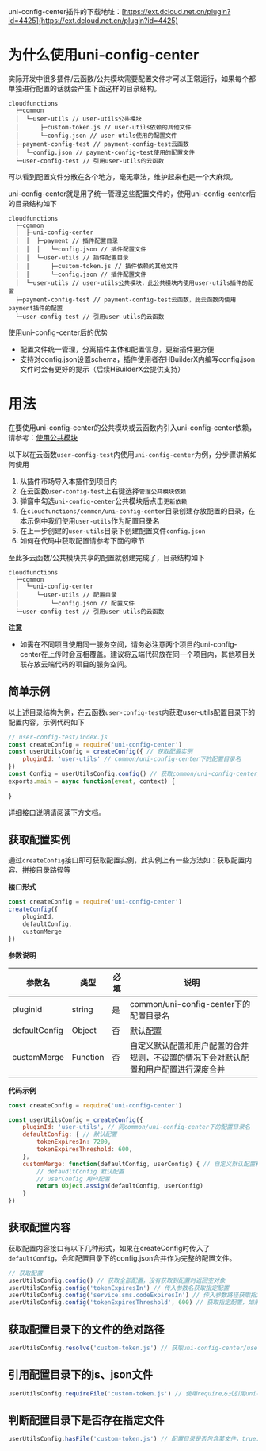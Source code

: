 uni-config-center插件的下载地址：[https://ext.dcloud.net.cn/plugin?id=4425](https://ext.dcloud.net.cn/plugin?id=4425)

# 为什么使用uni-config-center

实际开发中很多插件/云函数/公共模块需要配置文件才可以正常运行，如果每个都单独进行配置的话就会产生下面这样的目录结构。

```text
cloudfunctions
  ├─common
  │  └─user-utils // user-utils公共模块
  │      ├─custom-token.js // user-utils依赖的其他文件
  │      └─config.json // user-utils使用的配置文件
  ├─payment-config-test // payment-config-test云函数
  │  └─config.json // payment-config-test使用的配置文件
  └─user-config-test // 引用user-utils的云函数
```

可以看到配置文件分散在各个地方，毫无章法，维护起来也是一个大麻烦。

uni-config-center就是用了统一管理这些配置文件的，使用uni-config-center后的目录结构如下

```text
cloudfunctions
  ├─common
  │  ├─uni-config-center
  │  │  ├─payment // 插件配置目录
  │  │  │   └─config.json // 插件配置文件
  │  │  └─user-utils // 插件配置目录
  │  │      ├─custom-token.js // 插件依赖的其他文件
  │  │      └─config.json // 插件配置文件
  │  └─user-utils // user-utils公共模块，此公共模块内使用user-utils插件的配置
  ├─payment-config-test // payment-config-test云函数，此云函数内使用payment插件的配置
  └─user-config-test // 引用user-utils的云函数
```

使用uni-config-center后的优势

- 配置文件统一管理，分离插件主体和配置信息，更新插件更方便
- 支持对config.json设置schema，插件使用者在HBuilderX内编写config.json文件时会有更好的提示（后续HBuilderX会提供支持）

# 用法

在要使用uni-config-center的公共模块或云函数内引入uni-config-center依赖，请参考：[使用公共模块](https://uniapp.dcloud.net.cn/uniCloud/cf-common)

以下以在云函数`user-config-test`内使用`uni-config-center`为例，分步骤讲解如何使用

1. 从插件市场导入本插件到项目内
2. 在云函数`user-config-test`上右键选择`管理公共模块依赖`
3. 弹窗中勾选`uni-config-center`公共模块后点击`更新依赖`
4. 在`cloudfunctions/common/uni-config-center`目录创建存放配置的目录，在本示例中我们使用`user-utils`作为配置目录名
5. 在上一步创建的`user-utils`目录下创建配置文件`config.json`
6. 如何在代码中获取配置请参考下面的章节

至此多云函数/公共模块共享的配置就创建完成了，目录结构如下

```text
cloudfunctions
  ├─common
  │  └─uni-config-center
  │     └─user-utils // 配置目录
  │         └─config.json // 配置文件
  └─user-config-test // 引用user-utils的云函数
```

**注意**

- 如需在不同项目使用同一服务空间，请务必注意两个项目的uni-config-center在上传时会互相覆盖。建议将云端代码放在同一个项目内，其他项目关联存放云端代码的项目的服务空间。

## 简单示例

以上述目录结构为例，在云函数`user-config-test`内获取user-utils配置目录下的配置内容，示例代码如下

```js
// user-config-test/index.js
const createConfig = require('uni-config-center')
const userUtilsConfig = createConfig({ // 获取配置实例
    pluginId: 'user-utils' // common/uni-config-center下的配置目录名
})
const Config = userUtilsConfig.config() // 获取common/uni-config-center/user-utils/config.json的内容
exports.main = async function(event, context) {
	
}
```

详细接口说明请阅读下方文档。

## 获取配置实例

通过`createConfig`接口即可获取配置实例，此实例上有一些方法如：获取配置内容、拼接目录路径等

**接口形式**

```js
const createConfig = require('uni-config-center')
createConfig({
	pluginId,
	defaultConfig,
	customMerge
})
```

**参数说明**

|参数名			|类型		|必填	|说明																					|
|--				|--			|--		|--																						|
|pluginId		|string		|是		|common/uni-config-center下的配置目录名													|
|defaultConfig	|Object		|否		|默认配置																				|
|customMerge	|Function	|否		|自定义默认配置和用户配置的合并规则，不设置的情况下会对默认配置和用户配置进行深度合并	|

**代码示例**

```js
const createConfig = require('uni-config-center')

const userUtilsConfig = createConfig({
    pluginId: 'user-utils', // 同common/uni-config-center下的配置目录名
    defaultConfig: { // 默认配置
        tokenExpiresIn: 7200,
        tokenExpiresThreshold: 600,
    },
    customMerge: function(defaultConfig, userConfig) { // 自定义默认配置和用户配置的合并规则，不设置的情况下会对默认配置和用户配置进行深度合并
        // defaudltConfig 默认配置
        // userConfig 用户配置
        return Object.assign(defaultConfig, userConfig)
    }
})

```

## 获取配置内容

获取配置内容接口有以下几种形式，如果在createConfig时传入了`defaultConfig`，会和配置目录下的config.json合并作为完整的配置文件。

```js
// 获取配置
userUtilsConfig.config() // 获取全部配置，没有获取到配置时返回空对象
userUtilsConfig.config('tokenExpiresIn') // 传入参数名获取指定配置
userUtilsConfig.config('service.sms.codeExpiresIn') // 传入参数路径获取指定配置
userUtilsConfig.config('tokenExpiresThreshold', 600) // 获取指定配置，如果不存在则取传入的默认值
```

## 获取配置目录下的文件的绝对路径

```js
userUtilsConfig.resolve('custom-token.js') // 获取uni-config-center/user-utils/custom-token.js文件的路径
```

## 引用配置目录下的js、json文件

```js
userUtilsConfig.requireFile('custom-token.js') // 使用require方式引用uni-config-center/user-utils/custom-token.js文件。文件不存在时返回undefined，文件内有其他错误导致require失败时会抛出错误。
```

## 判断配置目录下是否存在指定文件

```js
userUtilsConfig.hasFile('custom-token.js') // 配置目录是否包含某文件，true: 文件存在，false: 文件不存在
```
